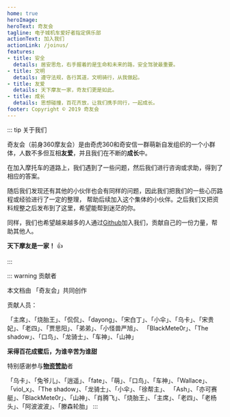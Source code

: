 ```yaml
---
home: true
heroImage: 
heroText: 奇友会
tagline: 电子城机车爱好者指定俱乐部
actionText: 加入我们
actionLink: /joinus/
features:
- title: 安全
  details: 居安思危，右手握着的是生命和未来的路，安全驾驶最重要。
- title: 文明
  details: 遵守法规，各行其道，文明骑行，从我做起。
- title: 友爱
  details: 天下摩友一家，奇友们更是如此。
- title: 成长
  details: 思想碰撞，百花齐放，让我们携手同行，一起成长。
footer: Copyright © 2019 奇友会
---
```



::: tip 关于我们

奇友会（前身360摩友会）是由奇虎360和奇安信一群萌新自发组织的一个小群体，人数不多但互相**友爱**，并且我们在不断的**成长**中。

在加入摩托车的道路上，我们遇到了一些问题，然后我们进行咨询或求助，得到了相应的答案。

随后我们发现还有其他的小伙伴也会有同样的问题，因此我们把我们的一些心历路程或经验进行了一定的整理，
帮助后续加入这个集体的小伙伴。之后我们又把资料规整之后发布到了这里，希望能帮到迷茫的你。

同样，我们也希望越来越多的人通过[Github](https://github.com/EngrZhou/moyou/)加入我们，贡献自己的一份力量，帮助其他人。

**天下摩友是一家！** :+1:

:::

::: warning 贡献者

本文档由 「奇友会」共同创作

贡献人员：

「主席」、「烧胎王」、「侃侃」、「dayong」、「宋白丁」、「小伞」、「乌卡」、「宋贵妃」、「老四」、「贾思阳」、「弟弟」、「小怪兽严旭」、
「BlackMete0r」、「The shadow」、「口鸟」、「龙骑士」、「车神」、「山神」

**采得百花成蜜后，为谁辛苦为谁甜**

特别感谢参与[**物资赞助**](about/materials-sponsor)者

「乌卡」、「兔爷儿」、「逍遥」、「fate」、「萌」、「口鸟」、「车神」、「Wallace」、「viol_x」、「The shadow」、「龙骑士」、「小伞」、「徐帮主」、
「Ash」、「亦可赛艇」、「BlackMete0r」、「山神」、「肖腾飞」、「烧胎王」、「主席」、「老四」、「老杨头」、「阿波波波」、「滕森轮胎」
:::